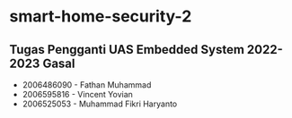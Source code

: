 # smart-home-security-2

## Tugas Pengganti UAS Embedded System 2022-2023 Gasal

- 2006486090 - Fathan Muhammad
- 2006595816 - Vincent Yovian
- 2006525053 - Muhammad Fikri Haryanto
